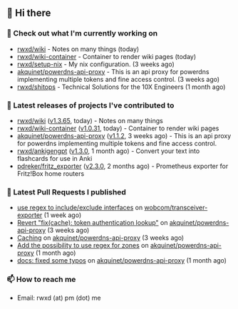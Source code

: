 ## 👋 Hi there

### 👷 Check out what I'm currently working on


- [rwxd/wiki](https://github.com/rwxd/wiki) - Notes on many things (today)
- [rwxd/wiki-container](https://github.com/rwxd/wiki-container) - Container to render wiki pages (today)
- [rwxd/setup-nix](https://github.com/rwxd/setup-nix) - My nix configuration. (3 weeks ago)
- [akquinet/powerdns-api-proxy](https://github.com/akquinet/powerdns-api-proxy) - This is an api proxy for powerdns implementing multiple tokens and fine access control. (3 weeks ago)
- [rwxd/shitops](https://github.com/rwxd/shitops) - Technical Solutions for the 10X Engineers (1 month ago)

### 🔭 Latest releases of projects I've contributed to


- [rwxd/wiki](https://github.com/rwxd/wiki) ([v1.3.65](https://github.com/rwxd/wiki/releases/tag/v1.3.65), today) - Notes on many things
- [rwxd/wiki-container](https://github.com/rwxd/wiki-container) ([v1.0.31](https://github.com/rwxd/wiki-container/releases/tag/v1.0.31), today) - Container to render wiki pages
- [akquinet/powerdns-api-proxy](https://github.com/akquinet/powerdns-api-proxy) ([v1.1.2](https://github.com/akquinet/powerdns-api-proxy/releases/tag/v1.1.2), 3 weeks ago) - This is an api proxy for powerdns implementing multiple tokens and fine access control.
- [rwxd/ankigengpt](https://github.com/rwxd/ankigengpt) ([v1.3.0](https://github.com/rwxd/ankigengpt/releases/tag/v1.3.0), 1 month ago) - Convert your text into flashcards for use in Anki
- [pdreker/fritz_exporter](https://github.com/pdreker/fritz_exporter) ([v2.3.0](https://github.com/pdreker/fritz_exporter/releases/tag/v2.3.0), 2 months ago) - Prometheus exporter for Fritz!Box home routers

### 🔨 Latest Pull Requests I published


- [use regex to include/exclude interfaces](https://github.com/wobcom/transceiver-exporter/pull/9) on [wobcom/transceiver-exporter](https://github.com/wobcom/transceiver-exporter) (1 week ago)
- [Revert &#34;fix(cache): token authentication lookup&#34;](https://github.com/akquinet/powerdns-api-proxy/pull/5) on [akquinet/powerdns-api-proxy](https://github.com/akquinet/powerdns-api-proxy) (3 weeks ago)
- [Caching](https://github.com/akquinet/powerdns-api-proxy/pull/4) on [akquinet/powerdns-api-proxy](https://github.com/akquinet/powerdns-api-proxy) (3 weeks ago)
- [Add the possibility to use regex for zones](https://github.com/akquinet/powerdns-api-proxy/pull/3) on [akquinet/powerdns-api-proxy](https://github.com/akquinet/powerdns-api-proxy) (1 month ago)
- [docs: fixed some typos](https://github.com/akquinet/powerdns-api-proxy/pull/2) on [akquinet/powerdns-api-proxy](https://github.com/akquinet/powerdns-api-proxy) (1 month ago)

### 📫 How to reach me

- Email: rwxd (at) pm (dot) me
